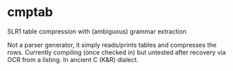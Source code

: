 # cmptab
SLR1 table compression with (ambiguous) grammar extraction

Not a parser generator, it simply reads/prints tables and compresses the rows.
Currently compiling (once checked in) but untested after recovery via OCR from
a listing.  In ancient C (K&R) dialect.
